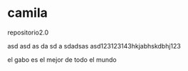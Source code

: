 # camila
repositorio2.0
 
asd
asd
as
da
sd
a
sdadsas
asd123123143hkjabhskdbhj123

el gabo es el mejor de todo el mundo